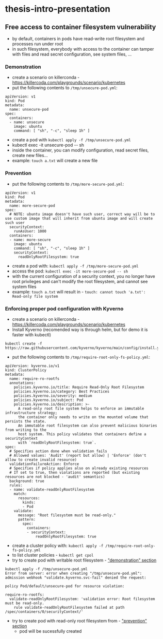 # thesis-intro-presentation

## Free access to container filesystem vulnerability
- by default, containers in pods have read-write root filesystem and processes run under root
- in such filesystem, everybody with access to the container can tamper with files and read secret configuration, see system files, ...

### Demonstration
- create a scenario on killerconda - https://killercoda.com/playgrounds/scenario/kubernetes
- put the following contents to `/tmp/unsecure-pod.yml`:
```
apiVersion: v1
kind: Pod
metadata:
  name: unsecure-pod
spec:
  containers:
  - name: unsecure            
    image: ubuntu
    command: [ "sh", "-c", "sleep 1h" ]
```
- create a pod with `kubectl apply -f /tmp/unsecure-pod.yml`
- kubectl exec -it unsecure-pod  -- sh
- inside the container, you can modify configuration, read secret files, create new files...
- example: `touch a.txt` will create a new file

### Prevention
- put the following contents to `/tmp/more-secure-pod.yml`:
```
apiVersion: v1
kind: Pod
metadata:
  name: more-secure-pod
spec:
  # NOTE: ubuntu image doesn't have such user, correct way will be to use custom image that will inherit from ubuntu image and will create such user
  securityContext:
    runAsUser: 1000
  containers:
  - name: more-secure
    image: ubuntu
    command: [ "sh", "-c", "sleep 1h" ]
    securityContext:
      readOnlyRootFilesystem: true
```
- create a pod with: `kubectl apply -f /tmp/more-secure-pod.yml`
- access the pod: `kubectl exec -it more-secure-pod -- sh`
- with the current configuration of a security context, you no longer have root privileges and can't modify the root filesystem, and cannot see system files
- example: `touch a.txt` will result in - `touch: cannot touch 'a.txt': Read-only file system`

### Enforcing proper pod configuration with Kyverno
- create a scenario on killerconda - https://killercoda.com/playgrounds/scenario/kubernetes
- Install Kyverno (recomended way is through helm, but for demo it is faster with kubectl)
```
kubectl create -f https://raw.githubusercontent.com/kyverno/kyverno/main/config/install.yaml
```
- put the following contents to `/tmp/require-root-only-fs-policy.yml`:
```
apiVersion: kyverno.io/v1
kind: ClusterPolicy
metadata:
  name: require-ro-rootfs
  annotations:
    policies.kyverno.io/title: Require Read-Only Root Filesystem
    policies.kyverno.io/category: Best Practices
    policies.kyverno.io/severity: medium
    policies.kyverno.io/subject: Pod
    policies.kyverno.io/description: >-
      A read-only root file system helps to enforce an immutable infrastructure strategy;
      the container only needs to write on the mounted volume that persists the state.
      An immutable root filesystem can also prevent malicious binaries from writing to the
      host system. This policy validates that containers define a securityContext
      with `readOnlyRootFilesystem: true`.
spec:
  # Specifies action done when validation fails
  # Allowed values: 'Audit' (report but allow) | 'Enforce' (don't allow to create invalid resource)
  validationFailureAction: Enforce
  # Specifies if policy applies also on already existing resources
  # If set to true, then violations are reported (but existing resources are not blocked - 'audit' semantics)
  background: true
  rules:
  - name: validate-readOnlyRootFilesystem
    match:
      resources:
        kinds:
        - Pod
    validate:
      message: "Root filesystem must be read-only."
      pattern:
        spec:
          containers:
          - securityContext:
              readOnlyRootFilesystem: true
```
- create a cluster policy with: `kubectl apply -f /tmp/require-root-only-fs-policy.yml`
- to list cluster policies - `kubectl get cpol`
- try to create pod with writable root filesystem - ["demonstration" section](#demonstration)
```
kubectl apply -f /tmp/unsecure-pod.yml
Error from server: error when creating "/tmp/unsecure-pod.yml": admission webhook "validate.kyverno.svc-fail" denied the request: 

policy Pod/default/unsecure-pod for resource violation: 

require-ro-rootfs:
  validate-readOnlyRootFilesystem: 'validation error: Root filesystem must be read-only.
    rule validate-readOnlyRootFilesystem failed at path /spec/containers/0/securityContext/'
```
- try to create pod with read-only root filesystem from - ["prevention" section](#prevention)
  - pod will be sucessfully created